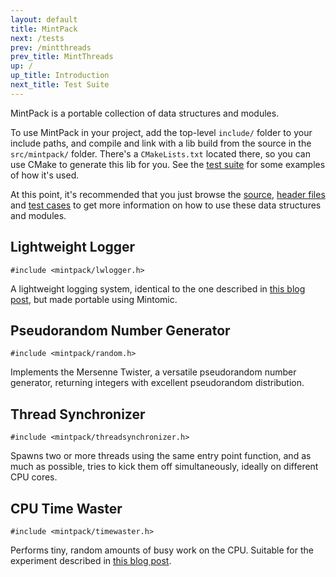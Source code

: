 ```yaml
---
layout: default
title: MintPack
next: /tests
prev: /mintthreads
prev_title: MintThreads
up: /
up_title: Introduction
next_title: Test Suite
---
```


MintPack is a portable collection of data structures and modules.

To use MintPack in your project, add the top-level `include/` folder to your include paths, and compile and link with a lib build from the source in the `src/mintpack/` folder. There's a `CMakeLists.txt` located there, so you can use CMake to generate this lib for you. See the [test suite](../tests) for some examples of how it's used.

At this point, it's recommended that you just browse the [source](https://github.com/mintomic/mintomic/tree/master/src/mintpack), [header files](https://github.com/mintomic/mintomic/tree/master/include/mintpack) and [test cases](https://github.com/mintomic/mintomic/tree/master/tests) to get more information on how to use these data structures and modules.

## Lightweight Logger

    #include <mintpack/lwlogger.h>

A lightweight logging system, identical to the one described in [this blog post](http://preshing.com/20120522/lightweight-in-memory-logging), but made portable using Mintomic.

## Pseudorandom Number Generator

    #include <mintpack/random.h>

Implements the Mersenne Twister, a versatile pseudorandom number generator, returning integers with excellent pseudorandom distribution.

## Thread Synchronizer

    #include <mintpack/threadsynchronizer.h>
	
Spawns two or more threads using the same entry point function, and as much as possible, tries to kick them off simultaneously, ideally on different CPU cores.

## CPU Time Waster

    #include <mintpack/timewaster.h>

Performs tiny, random amounts of busy work on the CPU. Suitable for the experiment described in [this blog post](http://preshing.com/20121019/this-is-why-they-call-it-a-weakly-ordered-cpu).
